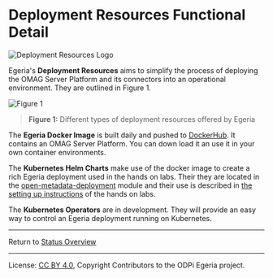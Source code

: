 <!-- SPDX-License-Identifier: CC-BY-4.0 -->
<!-- Copyright Contributors to the ODPi Egeria project 2020. -->

# Deployment Resources Functional Detail

![Deployment Resources Logo](deployment-resources-logo.png)

Egeria's **Deployment Resources** aims to simplify the process of
deploying the OMAG Server Platform and its connectors into
an operational environment.  They are outlined in
Figure 1.

![Figure 1](deployment-resources-functional-detail.png)
> **Figure 1:** Different types of deployment resources offered by Egeria

The **Egeria Docker Image** is built daily and pushed to
[DockerHub](https://hub.docker.com/r/odpi/egeria).  It contains an OMAG Server Platform.
You can down load it an use it in your own container environments.

The **Kubernetes Helm Charts** make use of the
docker image to create a rich Egeria deployment used in the hands on labs.
Their they are located in the [open-metadata-deployment](../../../open-metadata-resources/open-metadata-deployment) module
and their use is described in [the setting up instructions](../../../open-metadata-resources/open-metadata-labs) of the hands on labs.

The **Kubernetes Operators** are in development.  They will provide an easy way to control an
Egeria deployment running on Kubernetes. 

----
Return to [Status Overview](.)

----
License: [CC BY 4.0](https://creativecommons.org/licenses/by/4.0/),
Copyright Contributors to the ODPi Egeria project.
